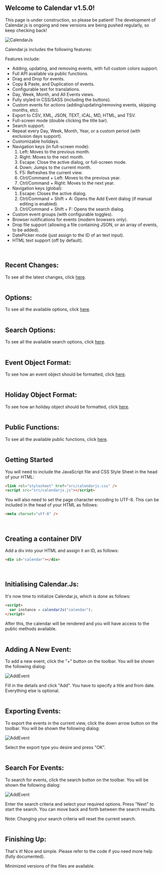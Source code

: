 ## Welcome to Calendar v1.5.0!

This page is under construction, so please be patient! The development of Calendar.js is ongoing and new versions are being pushed regularly, so keep checking back!

![CalendarJs](images/main.png)

Calendar.js includes the following features:

Features include:
- Adding, updating, and removing events, with full custom colors support.
- Full API available via public functions.
- Drag and Drop for events.
- Copy & Paste, and Duplication of events.
- Configurable text for translations.
- Day, Week, Month, and All Events views.
- Fully styled in CSS/SASS (including the buttons).
- Custom events for actions (adding/updating/removing events, skipping months, etc).
- Export to CSV, XML, JSON, TEXT, iCAL, MD, HTML, and TSV.
- Full-screen mode (double clicking the title bar).
- Search support.
- Repeat every Day, Week, Month, Year, or a custom period (with exclusion days support).
- Customizable holidays.
- Navigation keys (in full-screen mode):
  1. Left:  Moves to the previous month.
  2. Right:  Moves to the next month.
  3. Escape:  Close the active dialog, or full-screen mode.
  4. Down:  Jumps to the current month.
  5. F5:  Refreshes the current view.
  6. Ctrl/Command + Left:  Moves to the previous year.
  7. Ctrl/Command + Right:  Moves to the next year.
- Navigation keys (global):
  1. Escape:  Closes the active dialog.
  2. Ctrl/Command + Shift + A:  Opens the Add Event dialog (if manual editing is enabled).
  3. Ctrl/Command + Shift + F:  Opens the search dialog.
- Custom event groups (with configurable toggles).
- Browser notifications for events (modern browsers only).
- Drop file support (allowing a file containing JSON, or an array of events, to be added).
- DatePicker mode (just assign to the ID of an text input).
- HTML text support (off by default).
<br />

## Recent Changes:

To see all the latest changes, click [here](changes.md).
<br>
<br>

## Options:

To see all the available options, click [here](options.md).
<br>
<br>

## Search Options:

To see all the available search options, click [here](search_options.md).
<br>
<br>

## Event Object Format:

To see how an event object should be formatted, click [here](event.md).
<br>
<br>

## Holiday Object Format:

To see how an holiday object should be formatted, click [here](holiday.md).
<br>
<br>

## Public Functions:

To see all the available public functions, click [here](functions.md).
<br>
<br>

## Getting Started

You will need to include the JavaScript file and CSS Style Sheet in the head of your HTML:

```markdown
<link rel="stylesheet" href="src/calendarjs.css" />
<script src="src/calendarjs.js"></script>
```

You will also need to set the page character encoding to UTF-8. This can be included in the head of your HTML as follows:

```markdown
<meta charset="utf-8" />
```
<br>

## Creating a container DIV

Add a div into your HTML and assign it an ID, as follows:

```markdown
<div id="calendar"></div>
```
<br>

## Initialising Calendar.Js:

It's now time to initialize Calendar.js, which is done as follows:

```markdown
<script> 
  var instance = calendarJs("calendar"); 
</script>
```

After this, the calendar will be rendered and you will have access to the public methods available.
<br>
<br>

## Adding A New Event:

To add a new event, click the "+" button on the toolbar.  You will be shown the following dialog:

![AddEvent](images/addevent.png)

Fill in the details and click "Add".  You have to specify a title and from date.  Everything else is optional.
<br>
<br>

## Exporting Events:

To export the events in the current view, click the down arrow button on the toolbar.  You will be shown the following dialog:

![AddEvent](images/export.png)

Select the export type you desire and press "OK".
<br>
<br>

## Search For Events:

To search for events, click the search button on the toolbar.  You will be shown the following dialog:

![AddEvent](images/search.png)

Enter the search criteria and select your required options.  Press "Next" to start the search.  You can move back and forth between the search results.

Note:  Changing your search criteria will reset the current search.
<br>
<br>

## Finishing Up:

That's it! Nice and simple. Please refer to the code if you need more help (fully documented).

Minimized versions of the files are available.